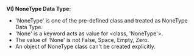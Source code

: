 **VI) NoneType Data Type:**
- 'NoneType' is one of the pre-defined class and treated as NoneType Data Type.
- 'None' is a keyword acts as value for <class, 'NoneType'>.
- The value of 'None' is not False, Space, Empty, Zero.
- An object of NoneType class can't be created explicitly.
